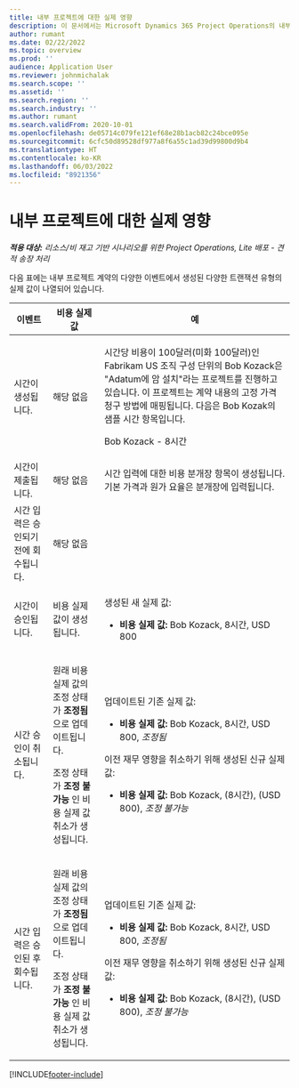 ```yaml
---
title: 내부 프로젝트에 대한 실제 영향
description: 이 문서에서는 Microsoft Dynamics 365 Project Operations의 내부 프로젝트에 대한 다양한 이벤트에서 실제 테이블에 미치는 영향에 대한 정보를 제공합니다.
author: rumant
ms.date: 02/22/2022
ms.topic: overview
ms.prod: ''
audience: Application User
ms.reviewer: johnmichalak
ms.search.scope: ''
ms.assetid: ''
ms.search.region: ''
ms.search.industry: ''
ms.author: rumant
ms.search.validFrom: 2020-10-01
ms.openlocfilehash: de05714c079fe121ef68e28b1acb82c24bce095e
ms.sourcegitcommit: 6cfc50d89528df977a8f6a55c1ad39d99800d9b4
ms.translationtype: HT
ms.contentlocale: ko-KR
ms.lasthandoff: 06/03/2022
ms.locfileid: "8921356"
---
```

# <a name="actuals-impact-for-an-internal-project"></a>내부 프로젝트에 대한 실제 영향

_**적용 대상:** 리소스/비 재고 기반 시나리오를 위한 Project Operations, Lite 배포 - 견적 송장 처리_

다음 표에는 내부 프로젝트 계약의 다양한 이벤트에서 생성된 다양한 트랜잭션 유형의 실제 값이 나열되어 있습니다.

| 이벤트 | 비용 실제값 | 예 |
|---|---|---|
| 시간이 생성됩니다. | 해당 없음 | <p>시간당 비용이 100달러(미화 100달러)인 Fabrikam US 조직 구성 단위의 Bob Kozack은 "Adatum에 암 설치"라는 프로젝트를 진행하고 있습니다. 이 프로젝트는 계약 내용의 고정 가격 청구 방법에 매핑됩니다. 다음은 Bob Kozak의 샘플 시간 항목입니다.</p><p>Bob Kozack - 8시간</p> |
| 시간이 제출됩니다. | 해당 없음 | 시간 입력에 대한 비용 분개장 항목이 생성됩니다. 기본 가격과 원가 요율은 분개장에 입력됩니다. |
| 시간 입력은 승인되기 전에 회수됩니다. | 해당 없음 | |
| 시간이 승인됩니다. | 비용 실제 값이 생성됩니다. | <p>생성된 새 실제 값:</p><ul><li>**비용 실제 값:** Bob Kozack, 8시간, USD 800</li></ul> |
| 시간 승인이 취소됩니다. | <p>원래 비용 실제 값의 조정 상태가 **조정됨** 으로 업데이트됩니다.</p><p>조정 상태가 **조정 불가능** 인 비용 실제 값 취소가 생성됩니다.</p> | <p>업데이트된 기존 실제 값:</p><ul><li>**비용 실제 값:** Bob Kozack, 8시간, USD 800, *조정됨*</li></ul><p>이전 재무 영향을 취소하기 위해 생성된 신규 실제 값:</p><ul><li>**비용 실제 값:** Bob Kozack, (8시간), (USD 800), *조정 불가능*</li></ul> |
| 시간 입력은 승인된 후 회수됩니다. | <p>원래 비용 실제 값의 조정 상태가 **조정됨** 으로 업데이트됩니다.</p><p>조정 상태가 **조정 불가능** 인 비용 실제 값 취소가 생성됩니다.</p> | <p>업데이트된 기존 실제 값:</p><ul><li>**비용 실제 값:** Bob Kozack, 8시간, USD 800, *조정됨*</li></ul><p>이전 재무 영향을 취소하기 위해 생성된 신규 실제 값:</p><ul><li>**비용 실제 값:** Bob Kozack, (8시간), (USD 800), *조정 불가능*</li></ul> |

[!INCLUDE[footer-include](../includes/footer-banner.md)]
